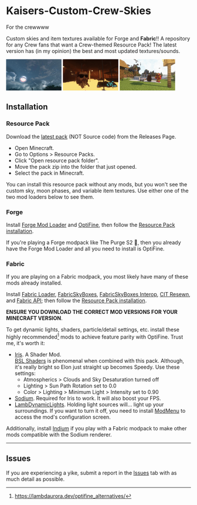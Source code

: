 # Kaisers-Custom-Crew-Skies
For the crewwww

Custom skies and item textures available for Forge and **Fabric**!! A repository for any Crew fans that want a Crew-themed Resource Pack! The latest version has (in my opinion) the best and most updated textures/sounds.

<img src="/.github/img/smiler_moon.webp" width=30% height=30% alt="Smiler Moon"> <img src="/.github/img/mrmegan_ghast.webp" width=30% height=30% alt="Mr. Megan Ghast"> <img src="/.github/img/item_showcase.webp" width=30% height=30% alt="Custom Texture Showcase">

## Installation

### Resource Pack
Download the [latest pack]() (NOT Source code) from the Releases Page.
- Open Minecraft.
- Go to Options > Resource Packs.
- Click "Open resource pack folder".
- Move the pack zip into the folder that just opened.
- Select the pack in Minecraft.

You can install this resource pack without any mods, but you won't see the custom sky, moon phases, and variable item textures. Use either one of the two mod loaders below to see them.

### Forge
Install [Forge Mod Loader](https://files.minecraftforge.net/net/minecraftforge/forge/) and [OptiFine](https://www.optifine.net/home), then follow the [Resource Pack installation](#resource-pack).

If you're playing a Forge modpack like The Purge S2 :eyes:, then you already have the Forge Mod Loader and all you need to install is OptiFine.


### Fabric

If you are playing on a Fabric modpack, you most likely have many of these mods already installed.

Install [Fabric Loader](https://fabricmc.net/), [FabricSkyBoxes](https://modrinth.com/mod/fabricskyboxes), [FabricSkyBoxes Interop](https://modrinth.com/mod/fabricskyboxes-interop), [CIT Resewn](https://modrinth.com/mod/cit-resewn), and [Fabric API](https://modrinth.com/mod/fabric-api); then follow the [Resource Pack installation](#resource-pack).

**ENSURE YOU DOWNLOAD THE CORRECT MOD VERSIONS FOR YOUR MINECRAFT VERSION**.

To get dynamic lights, shaders, particle/detail settings, etc. install these highly recommended[^lambdaurora] mods to achieve feature parity with OptiFine. Trust me, it's worth it:
- [Iris](https://modrinth.com/mod/iris). A Shader Mod.  
	[BSL Shaders](https://www.curseforge.com/minecraft/customization/bsl-shaders) is phenomenal when combined with this pack. Although, it's really bright so Elon just straight up becomes Speedy. Use these settings:
	- Atmospherics > Clouds and Sky Desaturation turned off
	- Lighting > Sun Path Rotation set to 0.0
	- Color > Lighting > Minimum Light > Intensity set to 0.90
- [Sodium](https://modrinth.com/mod/sodium). Required for Iris to work. It will also boost your FPS.
- [LambDynamicLights](https://modrinth.com/mod/lambdynamiclights). Holding light sources will... light up your surroundings. If you want to turn it off, you need to install [ModMenu](https://modrinth.com/mod/modmenu) to access the mod's configuration screen.

Additionally, install [Indium](https://modrinth.com/mod/indium) if you play with a Fabric modpack to make other mods compatible with the Sodium renderer.

---

## Issues
If you are experiencing a yike, submit a report in the [Issues]() tab with as much detail as possible.

 [^lambdaurora]: https://lambdaurora.dev/optifine_alternatives/
